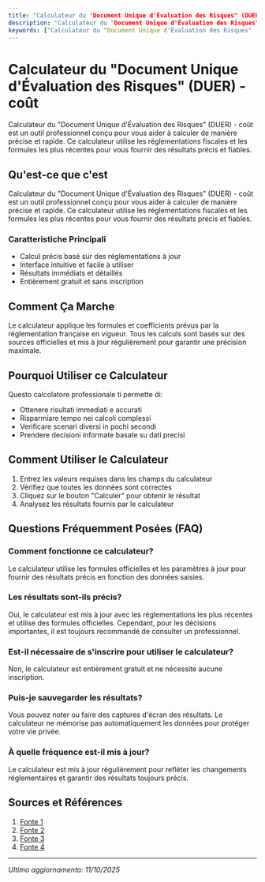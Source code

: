 ```yaml
---
title: "Calculateur du "Document Unique d'Évaluation des Risques" (DUER) - coût"
description: "Calculateur du "Document Unique d'Évaluation des Risques" (DUER) - coût est un outil professionnel conçu pour vous aider à calculer de manière précise et rapide. Ce calculateur utilise les réglementations fiscales et les formules les plus récentes pour vous fournir des résultats précis et fiables."
keywords: ["Calculateur du "Document Unique d'Évaluation des Risques" (DUER) - coût", "calcolatore", "calcolo online"]
---
```


# Calculateur du "Document Unique d'Évaluation des Risques" (DUER) - coût

Calculateur du "Document Unique d'Évaluation des Risques" (DUER) - coût est un outil professionnel conçu pour vous aider à calculer de manière précise et rapide. Ce calculateur utilise les réglementations fiscales et les formules les plus récentes pour vous fournir des résultats précis et fiables.

## Qu'est-ce que c'est

Calculateur du "Document Unique d'Évaluation des Risques" (DUER) - coût est un outil professionnel conçu pour vous aider à calculer de manière précise et rapide. Ce calculateur utilise les réglementations fiscales et les formules les plus récentes pour vous fournir des résultats précis et fiables.

### Caratteristiche Principali

- Calcul précis basé sur des réglementations à jour
- Interface intuitive et facile à utiliser
- Résultats immédiats et détaillés
- Entièrement gratuit et sans inscription

## Comment Ça Marche

Le calculateur applique les formules et coefficients prévus par la réglementation française en vigueur. Tous les calculs sont basés sur des sources officielles et mis à jour régulièrement pour garantir une précision maximale.

## Pourquoi Utiliser ce Calculateur

Questo calcolatore professionale ti permette di:

- Ottenere risultati immediati e accurati
- Risparmiare tempo nei calcoli complessi
- Verificare scenari diversi in pochi secondi
- Prendere decisioni informate basate su dati precisi

## Comment Utiliser le Calculateur

1. Entrez les valeurs requises dans les champs du calculateur
2. Vérifiez que toutes les données sont correctes
3. Cliquez sur le bouton "Calculer" pour obtenir le résultat
4. Analysez les résultats fournis par le calculateur

## Questions Fréquemment Posées (FAQ)

### Comment fonctionne ce calculateur?

Le calculateur utilise les formules officielles et les paramètres à jour pour fournir des résultats précis en fonction des données saisies.

### Les résultats sont-ils précis?

Oui, le calculateur est mis à jour avec les réglementations les plus récentes et utilise des formules officielles. Cependant, pour les décisions importantes, il est toujours recommandé de consulter un professionnel.

### Est-il nécessaire de s'inscrire pour utiliser le calculateur?

Non, le calculateur est entièrement gratuit et ne nécessite aucune inscription.

### Puis-je sauvegarder les résultats?

Vous pouvez noter ou faire des captures d'écran des résultats. Le calculateur ne mémorise pas automatiquement les données pour protéger votre vie privée.

### À quelle fréquence est-il mis à jour?

Le calculateur est mis à jour régulièrement pour refléter les changements réglementaires et garantir des résultats toujours précis.

## Sources et Références

1. [Fonte 1](https://www.inrs.fr/demarche/document-unique/ce-qu-il-faut-retenir.html)
2. [Fonte 2](https://alpesformations.fr/limpact-financier-de-la-prevention-des-risques-calcul-du-cout-document-unique-et-absenteisme/)
3. [Fonte 3](https://www.anact.fr/le-document-unique-devaluation-des-risques-professionnels-duerp-et-le-programme-annuel-de)
4. [Fonte 4](https://www.ameli.fr/entreprise/votre-entreprise/outils-gestion-prevention-risques-professionnels/outil-evaluation-des-risques)

---

*Ultimo aggiornamento: 11/10/2025*
